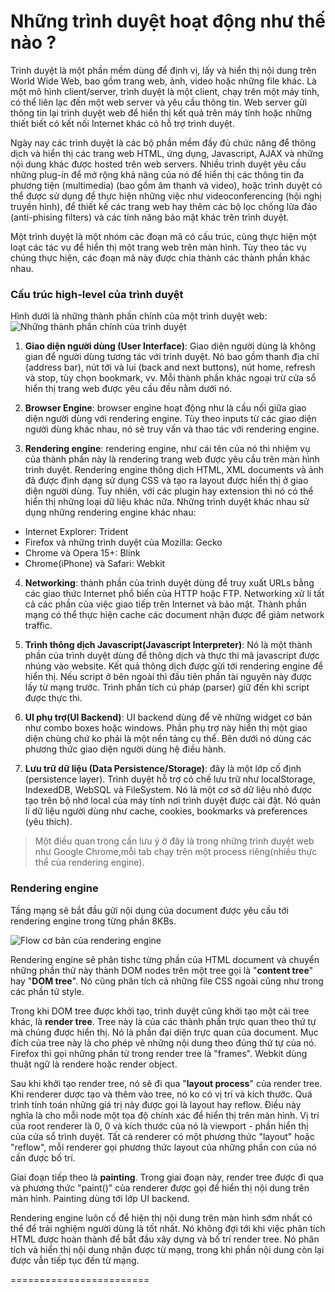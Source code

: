 # Những trình duyệt hoạt động như thế nào ?

Trình duyệt là một phần mềm dùng để định vị, lấy và hiển thị nội dung trên World Wide Web, bao gồm trang web, ảnh, video hoặc những file khác. Là một mô hình client/server, trình duyệt là một client, chạy trên một máy tính, có thể liên lạc đến một web server và yêu cầu thông tin. Web server gửi thông tin lại trình duyệt web để hiển thị kết quả trên máy tính hoặc những thiết biết có kết nối Internet khác có hỗ trợ trình duyệt.

Ngày nay các trình duyệt là các bộ phần mềm đầy đủ chức năng để thông dịch và hiển thị các trang web HTML, ứng dụng, Javascript, AJAX và những nội dung khác được hosted trên web servers. Nhiều trình duyệt yêu cầu những plug-ín để mở rộng khả năng của nó để hiển thị các thông tin đa phương tiện (multimedia) (bao gồm âm thanh và video), hoặc trình duyệt có thể được sử dụng để thực hiện những việc như videoconferencing (hội nghị truyền hình), để thiết kế các trang web hay thêm các bộ lọc chống lừa đảo (anti-phising filters) và các tính năng bảo mật khác trên trình duyệt.

Một trình duyệt là một nhóm các đoạn mã có cấu trúc, cùng thực hiện một loạt các tác vụ để hiển thị một trang web trên màn hình. Tùy theo tác vụ chúng thực hiện, các đoạn mã này được chia thành các thành phần khác nhau.

### Cấu trúc high-level của trình duyệt

Hình dưới là những thành phần chính của một trình duyệt web:
![Những thành phần chính của trình duyệt](https://miro.medium.com/max/499/1*RL0pnuf_hmLJ76oY6DViZw.png)

1. **Giao diện người dùng (User Interface)**: Giao diện người dùng là không gian để người dùng tương tác với trình duyệt. Nó bao gồm thanh địa chỉ (address bar), nút tới và lui (back and next buttons), nút home, refresh và stop, tùy chọn bookmark, vv. Mỗi thành phần khác ngoại trừ cửa sổ hiển thị trang web được yêu cầu đều nằm dưới nó.

2. **Browser Engine**: browser engine hoạt động như là cầu nối giữa giao diện người dùng với rendering engine. Tùy theo inputs từ các giao diện người dùng khác nhau, nó sẽ truy vấn và thao tác với rendering engine.

3. **Rendering engine**: rendering engine, như cái tên của nó thì nhiệm vụ của thành phần này là rendering trang web được yêu cầu trên màn hình trình duyệt. Rendering engine thông dịch HTML, XML documents và ảnh đã được định dạng sử dụng CSS và tạo ra layout được hiển thị ở giao diện người dùng. Tuy nhiên, với các plugin hay extension thì nó có thể hiển thị những loại dữ liệu khác nữa. Những trình duyệt khác nhau sử dụng những rendering engine khác nhau:
- Internet Explorer: Trident
- Firefox và những trình duyệt của Mozilla: Gecko
- Chrome và Opera 15+: Blink
- Chrome(iPhone) và Safari: Webkit

4. **Networking**: thành phần của trình duyệt dùng để truy xuất URLs bằng các giao thức Internet phổ biến của HTTP hoặc FTP. Networking xử lí tất cả các phần của việc giao tiếp trên Internet và bảo mật. Thành phần mạng có thể thực hiện cache các document nhận được để giảm network traffic.

5. **Trình thông dịch Javascript(Javascript Interpreter)**: Nó là một thành phần của trình duyệt dùng để thông dịch và thực thi mã javascript được nhúng vào website. Kết quả thông dịch được gửi tới rendering engine để hiển thị. Nếu script ở bên ngoài thì đầu tiên phần tài nguyên này được lấy từ mạng trước. Trình phần tích cú pháp (parser) giữ đến khi script được thực thi.

6. **UI phụ trợ(UI Backend)**: UI backend dùng để vẽ những widget cơ bản như combo boxes hoặc windows. Phần phụ trợ này hiển thị một giao diện chùng chứ ko phải là một nền tảng cụ thể. Bên dưới nó dùng các phương thức giao diện người dùng hệ điều hành.

7. **Lưu trữ dữ liệu (Data Persistence/Storage)**: đây là một lớp cố định (persistence layer). Trình duyệt hỗ trợ có chế lưu trữ như localStorage, IndexedDB, WebSQL và FileSystem. Nó là một cơ sở dữ liệu nhỏ được tạo trên bộ nhớ local của máy tính nơi trình duyệt được cài đặt. Nó quản lí dữ liệu người dùng như cache, cookies, bookmarks và preferences (yêu thích).

> Một điều quan trọng cần lưu ý ở đây là trong những trình duyệt web như Google Chrome,mỗi tab chạy trên một process riêng(nhiều thực thể của rendering engine).

### Rendering engine

Tầng mạng sẽ bắt đầu gửi nội dung của document được yêu cầu tới rendering engine trong từng phần 8KBs.

![Flow cơ bản của rendering engine](https://miro.medium.com/max/600/1*cfQpu6Xvb7e9IiH4CCuiCg.png)

Rendering engine sẽ phân tishc từng phần của HTML document và chuyển những phần thử này thành DOM nodes trên một tree gọi là "**content tree**" hay "**DOM tree**". Nó cũng phân tích cả những file CSS ngoài cũng như trong các phần tử style.

Trong khi DOM tree được khởi tạo, trình duyệt cũng khởi tạo một cái tree khác, là **render tree**. Tree này là của các thành phần trực quan theo thứ tự mà chúng được hiển thị. Nó là phần đại diện trực quan của document. Mục đích của tree này là cho phép vẽ những nội dung theo đúng thứ tự của nó. Firefox thì gọi những phần tử trong render tree là "frames". Webkit dùng thuật ngữ là rendere hoặc render object.

Sau khi khởi tạo render tree, nó sẽ đi qua "**layout process**" của render tree. Khi renderer dược tạo và thêm vào tree, nó ko có vị trí và kích thước. Quá trình tính toán những giá trị này được gọi là layout hay reflow. Điều này nghĩa là cho mỗi node một tọa độ chính xác để hiển thị trên màn hình. Vị trí của root renderer là 0, 0 và kích thước của nó là viewport - phần hiển thị của cửa sổ trình duyệt. Tất cả renderer có một phương thức "layout" hoặc "reflow", mỗi renderer gọi phương thức layout của những phần con của nó cần được bố trí.

Giai đoạn tiếp theo là **painting**. Trong giai đoạn này, render tree được đi qua và phương thức "paint()" của renderer được gọi để hiển thị nội dung trên màn hình. Painting dùng tới lớp UI backend.

Rendering engine luôn cố để hiện thị nội dung trên màn hình sớm nhất có thể để trải nghiệm người dùng là tốt nhất. Nó không đợi tới khi việc phân tích HTML được hoàn thành để bắt đầu xây dựng và bố trí render tree. Nó phân tích và hiển thị nội dung nhận được từ mạng, trong khi phần nội dung còn lại được vẫn tiếp tục đến từ mạng.

========================

